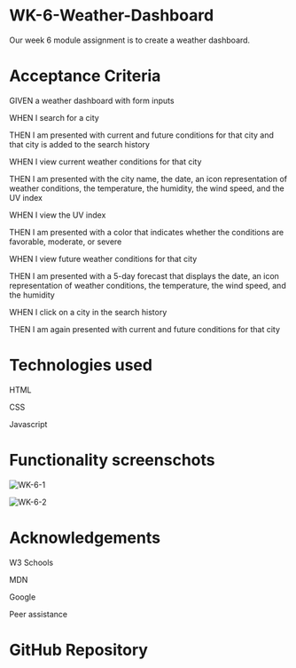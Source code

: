 # WK-6-Weather-Dashboard

Our week 6 module assignment is to create a weather dashboard.

# Acceptance Criteria
GIVEN a weather dashboard with form inputs

WHEN I search for a city

THEN I am presented with current and future conditions for that city and that city is added to the search history

WHEN I view current weather conditions for that city

THEN I am presented with the city name, the date, an icon representation of weather conditions, the temperature, 
the humidity, the wind speed, and the UV index

WHEN I view the UV index

THEN I am presented with a color that indicates whether the conditions are favorable, moderate, or severe

WHEN I view future weather conditions for that city

THEN I am presented with a 5-day forecast that displays the date, an icon representation of weather conditions, 
the temperature, the wind speed, and the humidity

WHEN I click on a city in the search history

THEN I am again presented with current and future conditions for that city

# Technologies used
HTML

CSS

Javascript

# Functionality screenschots
![WK-6-1](https://user-images.githubusercontent.com/90293855/157151172-0fdc4065-2544-4aa6-97c3-6a03c8bdbd6f.JPG)



![WK-6-2](https://user-images.githubusercontent.com/90293855/157151128-dcc95e6a-6ec2-480c-9fbc-a9bafa14468b.JPG)


# Acknowledgements
W3 Schools

MDN

Google

Peer assistance

# GitHub Repository
